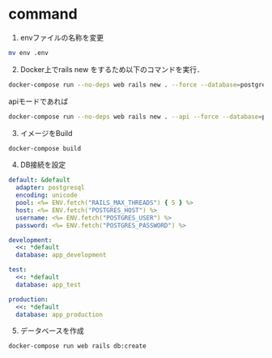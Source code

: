 # command

1. envファイルの名称を変更
```sh
mv env .env
```

2. Docker上でrails new をするため以下のコマンドを実行．
```sh
docker-compose run --no-deps web rails new . --force --database=postgresql
```
apiモードであれば
```sh
docker-compose run --no-deps web rails new . --api --force --database=postgresql
```

3. イメージをBuild
```sh
docker-compose build
```

4. DB接続を設定
```yml:database.yml
default: &default
  adapter: postgresql
  encoding: unicode
  pool: <%= ENV.fetch("RAILS_MAX_THREADS") { 5 } %>
  host: <%= ENV.fetch("POSTGRES_HOST") %>
  username: <%= ENV.fetch("POSTGRES_USER") %>
  password: <%= ENV.fetch("POSTGRES_PASSWORD") %>

development:
  <<: *default
  database: app_development

test:
  <<: *default
  database: app_test

production:
  <<: *default
  database: app_production
```

5. データベースを作成
```sh
docker-compose run web rails db:create
```